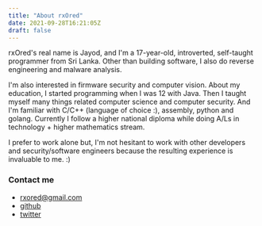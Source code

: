 ```yaml
---
title: "About rxOred"
date: 2021-09-28T16:21:05Z
draft: false
---
```


rxOred's real name is Jayod, and I'm a 17-year-old, introverted, self-taught programmer from Sri Lanka. Other than building software, I also do reverse engineering and malware analysis. 

I'm also interested in firmware security and computer vision. About my education, I started programming when I was 12 with Java. Then I taught myself many things related computer science and computer security.
And I'm familiar with C/C++ (language of choice :), assembly, python and golang. Currently I follow a higher national diploma while doing A/Ls in technology + higher mathematics stream. 

I prefer to work alone but, I'm not hesitant to work with other developers and security/software engineers because the resulting experience is invaluable to me. :)

### Contact me

- rxored@gmail.com
- [github](https://github.com/rxOred)
- [twitter](https://twitter.com/rxOred)


